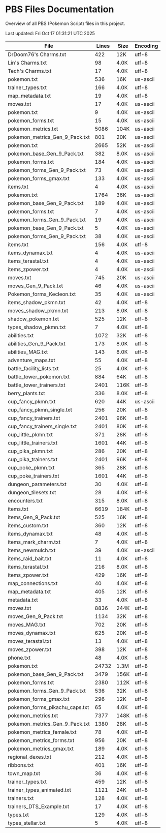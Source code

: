 # PBS Files Documentation

Overview of all PBS (Pokemon Script) files in this project.

Last updated: Fri Oct 17 01:31:21 UTC 2025

| File | Lines | Size | Encoding |
|------|-------|------|----------|
| DrDoom76's Charms.txt | 422 | 12K | utf-8 |
| Lin's Charms.txt | 98 | 4.0K | utf-8 |
| Tech's Charms.txt | 17 | 4.0K | utf-8 |
| pokemon.txt | 536 | 16K | us-ascii |
| trainer_types.txt | 166 | 4.0K | utf-8 |
| map_metadata.txt | 19 | 4.0K | utf-8 |
| moves.txt | 17 | 4.0K | us-ascii |
| pokemon.txt | 9 | 4.0K | us-ascii |
| pokemon_forms.txt | 15 | 4.0K | us-ascii |
| pokemon_metrics.txt | 5086 | 104K | us-ascii |
| pokemon_metrics_Gen_9_Pack.txt | 801 | 20K | us-ascii |
| pokemon.txt | 2665 | 52K | us-ascii |
| pokemon_base_Gen_9_Pack.txt | 382 | 8.0K | us-ascii |
| pokemon_forms.txt | 184 | 4.0K | us-ascii |
| pokemon_forms_Gen_9_Pack.txt | 73 | 4.0K | us-ascii |
| pokemon_forms_gmax.txt | 133 | 4.0K | us-ascii |
| items.txt | 4 | 4.0K | us-ascii |
| pokemon.txt | 1764 | 36K | us-ascii |
| pokemon_base_Gen_9_Pack.txt | 189 | 4.0K | us-ascii |
| pokemon_forms.txt | 7 | 4.0K | us-ascii |
| pokemon_forms_Gen_9_Pack.txt | 19 | 4.0K | us-ascii |
| pokemon_base_Gen_9_Pack.txt | 5 | 4.0K | us-ascii |
| pokemon_forms_Gen_9_Pack.txt | 38 | 4.0K | us-ascii |
| items.txt | 156 | 4.0K | utf-8 |
| items_dynamax.txt | 4 | 4.0K | us-ascii |
| items_terastal.txt | 4 | 4.0K | us-ascii |
| items_zpower.txt | 4 | 4.0K | us-ascii |
| moves.txt | 745 | 20K | us-ascii |
| moves_Gen_9_Pack.txt | 46 | 4.0K | us-ascii |
| Pokemon_forms_Kecleon.txt | 35 | 4.0K | us-ascii |
| items_shadow_pkmn.txt | 42 | 4.0K | utf-8 |
| moves_shadow_pkmn.txt | 213 | 8.0K | utf-8 |
| shadow_pokemon.txt | 525 | 12K | utf-8 |
| types_shadow_pkmn.txt | 7 | 4.0K | utf-8 |
| abilities.txt | 1072 | 32K | utf-8 |
| abilities_Gen_9_Pack.txt | 173 | 8.0K | utf-8 |
| abilities_MAG.txt | 143 | 8.0K | utf-8 |
| adventure_maps.txt | 55 | 4.0K | utf-8 |
| battle_facility_lists.txt | 25 | 4.0K | utf-8 |
| battle_tower_pokemon.txt | 884 | 64K | utf-8 |
| battle_tower_trainers.txt | 2401 | 116K | utf-8 |
| berry_plants.txt | 336 | 8.0K | utf-8 |
| cup_fancy_pkmn.txt | 620 | 44K | us-ascii |
| cup_fancy_pkmn_single.txt | 256 | 20K | utf-8 |
| cup_fancy_trainers.txt | 2401 | 96K | utf-8 |
| cup_fancy_trainers_single.txt | 2401 | 80K | utf-8 |
| cup_little_pkmn.txt | 371 | 28K | utf-8 |
| cup_little_trainers.txt | 1601 | 44K | utf-8 |
| cup_pika_pkmn.txt | 286 | 20K | utf-8 |
| cup_pika_trainers.txt | 2401 | 96K | utf-8 |
| cup_poke_pkmn.txt | 365 | 28K | utf-8 |
| cup_poke_trainers.txt | 1601 | 44K | utf-8 |
| dungeon_parameters.txt | 30 | 4.0K | utf-8 |
| dungeon_tilesets.txt | 28 | 4.0K | utf-8 |
| encounters.txt | 315 | 8.0K | utf-8 |
| items.txt | 6619 | 184K | utf-8 |
| items_Gen_9_Pack.txt | 525 | 16K | utf-8 |
| items_custom.txt | 360 | 12K | utf-8 |
| items_dynamax.txt | 48 | 4.0K | utf-8 |
| items_mark_charm.txt | 7 | 4.0K | utf-8 |
| items_newmulch.txt | 39 | 4.0K | us-ascii |
| items_raid_bait.txt | 11 | 4.0K | utf-8 |
| items_terastal.txt | 216 | 8.0K | utf-8 |
| items_zpower.txt | 429 | 16K | utf-8 |
| map_connections.txt | 40 | 4.0K | utf-8 |
| map_metadata.txt | 405 | 12K | utf-8 |
| metadata.txt | 33 | 4.0K | utf-8 |
| moves.txt | 8836 | 244K | utf-8 |
| moves_Gen_9_Pack.txt | 1134 | 32K | utf-8 |
| moves_MAG.txt | 702 | 20K | utf-8 |
| moves_dynamax.txt | 625 | 20K | utf-8 |
| moves_terastal.txt | 13 | 4.0K | utf-8 |
| moves_zpower.txt | 398 | 12K | utf-8 |
| phone.txt | 48 | 4.0K | utf-8 |
| pokemon.txt | 24732 | 1.3M | utf-8 |
| pokemon_base_Gen_9_Pack.txt | 3479 | 156K | utf-8 |
| pokemon_forms.txt | 2380 | 112K | utf-8 |
| pokemon_forms_Gen_9_Pack.txt | 536 | 32K | utf-8 |
| pokemon_forms_gmax.txt | 296 | 12K | utf-8 |
| pokemon_forms_pikachu_caps.txt | 65 | 4.0K | utf-8 |
| pokemon_metrics.txt | 7377 | 148K | utf-8 |
| pokemon_metrics_Gen_9_Pack.txt | 1380 | 28K | utf-8 |
| pokemon_metrics_female.txt | 78 | 4.0K | utf-8 |
| pokemon_metrics_forms.txt | 956 | 20K | utf-8 |
| pokemon_metrics_gmax.txt | 189 | 4.0K | utf-8 |
| regional_dexes.txt | 212 | 4.0K | utf-8 |
| ribbons.txt | 401 | 16K | utf-8 |
| town_map.txt | 36 | 4.0K | utf-8 |
| trainer_types.txt | 459 | 12K | utf-8 |
| trainer_types_animated.txt | 1121 | 24K | utf-8 |
| trainers.txt | 128 | 4.0K | utf-8 |
| trainers_DTS_Example.txt | 17 | 4.0K | utf-8 |
| types.txt | 129 | 4.0K | utf-8 |
| types_stellar.txt | 5 | 4.0K | utf-8 |
